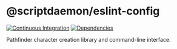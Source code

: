 # @scriptdaemon/eslint-config

[![Continuous Integration][ci-img]][ci-url]
[![Dependencies][deps-img]][deps-url]

Pathfinder character creation library and command-line interface.

[ci-img]: https://travis-ci.org/scriptdaemon/pilgrim.svg
[ci-url]: https://travis-ci.org/scriptdaemon/pilgrim
[deps-img]: https://david-dm.org/scriptdaemon/pilgrim/status.svg
[deps-url]: https://david-dm.org/scriptdaemon/pilgrim
